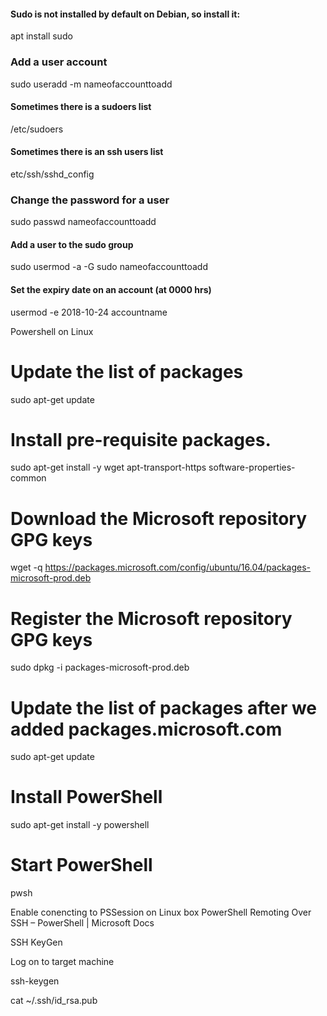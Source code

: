#### Sudo is not installed by default on Debian, so install it:

apt install sudo

### Add a user account

sudo useradd -m nameofaccounttoadd

#### Sometimes there is a sudoers list

/etc/sudoers

#### Sometimes there is an ssh users list

etc/ssh/sshd_config

### Change the password for a user

sudo passwd nameofaccounttoadd

<password>

#### Add a user to the sudo group

sudo usermod -a -G sudo nameofaccounttoadd

#### Set the expiry date on an account (at 0000 hrs)

usermod -e 2018-10-24 accountname

Powershell on Linux

# Update the list of packages

sudo apt-get update

# Install pre-requisite packages.

sudo apt-get install -y wget apt-transport-https software-properties-common

# Download the Microsoft repository GPG keys

wget -q https://packages.microsoft.com/config/ubuntu/16.04/packages-microsoft-prod.deb

# Register the Microsoft repository GPG keys

sudo dpkg -i packages-microsoft-prod.deb

# Update the list of packages after we added packages.microsoft.com

sudo apt-get update

# Install PowerShell

sudo apt-get install -y powershell

# Start PowerShell

pwsh

Enable conencting to PSSession on Linux box
PowerShell Remoting Over SSH – PowerShell | Microsoft Docs

SSH KeyGen

Log on to target machine

ssh-keygen

cat ~/.ssh/id_rsa.pub
